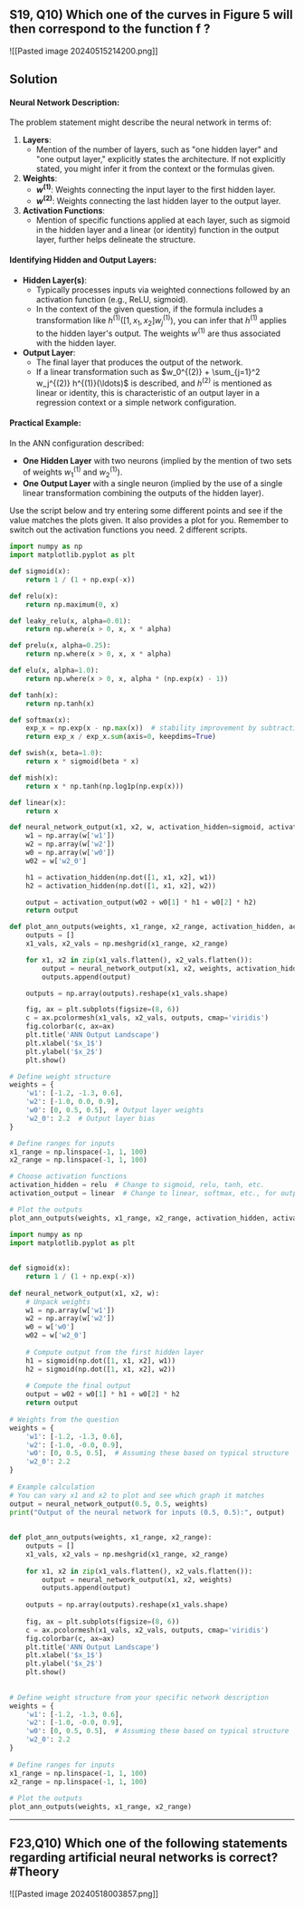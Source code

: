 
## S19, Q10) Which one of the curves in Figure 5 will then correspond to the function f ?

![[Pasted image 20240515214200.png]]

## Solution

#### Neural Network Description:
The problem statement might describe the neural network in terms of:
1. **Layers**:
   - Mention of the number of layers, such as "one hidden layer" and "one output layer," explicitly states the architecture. If not explicitly stated, you might infer it from the context or the formulas given.
2. **Weights**:
   - **$w^{(1)}$**: Weights connecting the input layer to the first hidden layer.
   - **$w^{(2)}$**: Weights connecting the last hidden layer to the output layer.
3. **Activation Functions**:
   - Mention of specific functions applied at each layer, such as sigmoid in the hidden layer and a linear (or identity) function in the output layer, further helps delineate the structure.

#### Identifying Hidden and Output Layers:
- **Hidden Layer(s)**:
  - Typically processes inputs via weighted connections followed by an activation function (e.g., ReLU, sigmoid).
  - In the context of the given question, if the formula includes a transformation like $h^{(1)}([1, x_1, x_2] w_j^{(1)})$, you can infer that $h^{(1)}$ applies to the hidden layer's output. The weights $w^{(1)}$ are thus associated with the hidden layer.
- **Output Layer**:
  - The final layer that produces the output of the network.
  - If a linear transformation such as $w_0^{(2)} + \sum_{j=1}^2 w_j^{(2)} h^{(1)}(\ldots)$ is described, and $h^{(2)}$ is mentioned as linear or identity, this is characteristic of an output layer in a regression context or a simple network configuration.

#### Practical Example:
In the ANN configuration described:
- **One Hidden Layer** with two neurons (implied by the mention of two sets of weights $w^{(1)}_1$ and $w^{(1)}_2$).
- **One Output Layer** with a single neuron (implied by the use of a single linear transformation combining the outputs of the hidden layer).


Use the script below and try entering some different points and see if the value matches the plots given. It also provides a plot for you. Remember to switch out the activation functions you need. 2 different scripts.

```python
import numpy as np
import matplotlib.pyplot as plt

def sigmoid(x):
    return 1 / (1 + np.exp(-x))

def relu(x):
    return np.maximum(0, x)

def leaky_relu(x, alpha=0.01):
    return np.where(x > 0, x, x * alpha)

def prelu(x, alpha=0.25):
    return np.where(x > 0, x, x * alpha)

def elu(x, alpha=1.0):
    return np.where(x > 0, x, alpha * (np.exp(x) - 1))

def tanh(x):
    return np.tanh(x)

def softmax(x):
    exp_x = np.exp(x - np.max(x))  # stability improvement by subtracting max
    return exp_x / exp_x.sum(axis=0, keepdims=True)

def swish(x, beta=1.0):
    return x * sigmoid(beta * x)

def mish(x):
    return x * np.tanh(np.log1p(np.exp(x)))

def linear(x):
    return x

def neural_network_output(x1, x2, w, activation_hidden=sigmoid, activation_output=linear):
    w1 = np.array(w['w1'])
    w2 = np.array(w['w2'])
    w0 = np.array(w['w0'])
    w02 = w['w2_0']

    h1 = activation_hidden(np.dot([1, x1, x2], w1))
    h2 = activation_hidden(np.dot([1, x1, x2], w2))

    output = activation_output(w02 + w0[1] * h1 + w0[2] * h2)
    return output

def plot_ann_outputs(weights, x1_range, x2_range, activation_hidden, activation_output):
    outputs = []
    x1_vals, x2_vals = np.meshgrid(x1_range, x2_range)

    for x1, x2 in zip(x1_vals.flatten(), x2_vals.flatten()):
        output = neural_network_output(x1, x2, weights, activation_hidden, activation_output)
        outputs.append(output)

    outputs = np.array(outputs).reshape(x1_vals.shape)

    fig, ax = plt.subplots(figsize=(8, 6))
    c = ax.pcolormesh(x1_vals, x2_vals, outputs, cmap='viridis')
    fig.colorbar(c, ax=ax)
    plt.title('ANN Output Landscape')
    plt.xlabel('$x_1$')
    plt.ylabel('$x_2$')
    plt.show()

# Define weight structure
weights = {
    'w1': [-1.2, -1.3, 0.6],
    'w2': [-1.0, 0.0, 0.9],
    'w0': [0, 0.5, 0.5],  # Output layer weights
    'w2_0': 2.2  # Output layer bias
}

# Define ranges for inputs
x1_range = np.linspace(-1, 1, 100)
x2_range = np.linspace(-1, 1, 100)

# Choose activation functions
activation_hidden = relu  # Change to sigmoid, relu, tanh, etc.
activation_output = linear  # Change to linear, softmax, etc., for output layer specifics

# Plot the outputs
plot_ann_outputs(weights, x1_range, x2_range, activation_hidden, activation_output)

```



```python
import numpy as np  
import matplotlib.pyplot as plt  
  
  
def sigmoid(x):  
    return 1 / (1 + np.exp(-x))  
  
def neural_network_output(x1, x2, w):  
    # Unpack weights  
    w1 = np.array(w['w1'])  
    w2 = np.array(w['w2'])  
    w0 = w['w0']  
    w02 = w['w2_0']  
  
    # Compute output from the first hidden layer  
    h1 = sigmoid(np.dot([1, x1, x2], w1))  
    h2 = sigmoid(np.dot([1, x1, x2], w2))  
  
    # Compute the final output  
    output = w02 + w0[1] * h1 + w0[2] * h2  
    return output  
  
# Weights from the question  
weights = {  
    'w1': [-1.2, -1.3, 0.6],  
    'w2': [-1.0, -0.0, 0.9],  
    'w0': [0, 0.5, 0.5],  # Assuming these based on typical structure  
    'w2_0': 2.2  
}  
  
# Example calculation  
# You can vary x1 and x2 to plot and see which graph it matches  
output = neural_network_output(0.5, 0.5, weights)  
print("Output of the neural network for inputs (0.5, 0.5):", output)  
  
  
def plot_ann_outputs(weights, x1_range, x2_range):  
    outputs = []  
    x1_vals, x2_vals = np.meshgrid(x1_range, x2_range)  
  
    for x1, x2 in zip(x1_vals.flatten(), x2_vals.flatten()):  
        output = neural_network_output(x1, x2, weights)  
        outputs.append(output)  
  
    outputs = np.array(outputs).reshape(x1_vals.shape)  
  
    fig, ax = plt.subplots(figsize=(8, 6))  
    c = ax.pcolormesh(x1_vals, x2_vals, outputs, cmap='viridis')  
    fig.colorbar(c, ax=ax)  
    plt.title('ANN Output Landscape')  
    plt.xlabel('$x_1$')  
    plt.ylabel('$x_2$')  
    plt.show()  
  
  
# Define weight structure from your specific network description  
weights = {  
    'w1': [-1.2, -1.3, 0.6],  
    'w2': [-1.0, -0.0, 0.9],  
    'w0': [0, 0.5, 0.5],  # Assuming these based on typical structure  
    'w2_0': 2.2  
}  
  
# Define ranges for inputs  
x1_range = np.linspace(-1, 1, 100)  
x2_range = np.linspace(-1, 1, 100)  
  
# Plot the outputs  
plot_ann_outputs(weights, x1_range, x2_range)
```


---

## F23,Q10) Which one of the following statements regarding artificial neural networks is correct? #Theory

![[Pasted image 20240518003857.png]]